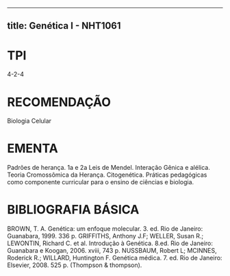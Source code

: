 
---
title: Genética I - NHT1061 
---

# TPI

4-2-4

# RECOMENDAÇÃO

Biologia Celular

# EMENTA

Padrões de herança. 1a e 2a Leis de Mendel. Interação Gênica e alélica. Teoria Cromossômica da Herança. Citogenética. Práticas pedagógicas como componente curricular para o ensino de ciências e biologia.

# BIBLIOGRAFIA BÁSICA

BROWN, T. A. Genética: um enfoque molecular. 3. ed. Rio de Janeiro: Guanabara, 1999. 336 p.
GRIFFITHS, Anthony J.F; WELLER, Susan R.; LEWONTIN, Richard C. et al. Introdução à Genética. 8.ed. Rio de Janeiro: Guanabara e Koogan, 2006. xviii, 743 p.
NUSSBAUM, Robert L; MCINNES, Roderick R.; WILLARD, Huntington F. Genética médica. 7. ed. Rio de Janeiro: Elsevier, 2008. 525 p. (Thompson & thompson).
        